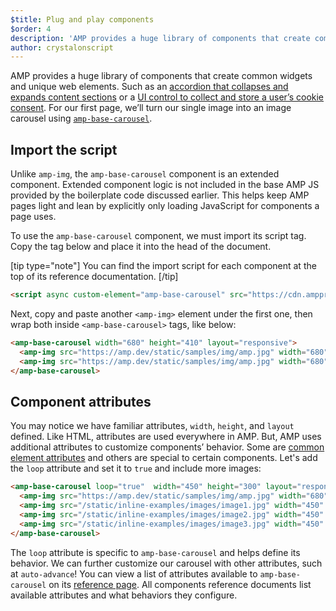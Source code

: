 ```yaml
---
$title: Plug and play components 
$order: 4
description: 'AMP provides a huge library of components that create common widgets and unique web elements.'
author: crystalonscript
---
```


AMP provides a huge library of components that create common widgets and unique web elements. Such as an [accordion that collapses and expands content sections](https://amp.dev/documentation/components/amp-accordion/?format=websites) or a [UI control to collect and store a user’s cookie consent](https://amp.dev/documentation/components/amp-consent/?format=websites). For our first page, we’ll turn our single image into an image carousel using [`amp-base-carousel`](https://amp.dev/documentation/components/amp-base-carousel-v0.1/?format=websites).

## Import the script

Unlike `amp-img`, the `amp-base-carousel` component is an extended component. Extended component logic is not included in the base AMP JS provided by the boilerplate code discussed earlier. This helps keep AMP pages light and lean by explicitly only loading JavaScript for components a page uses.

To use the `amp-base-carousel` component, we must import its script tag. Copy the tag below and place it into the head of the document.

[tip type="note"]
You can find the import script for each component at the top of its reference documentation.
[/tip]

```html
<script async custom-element="amp-base-carousel" src="https://cdn.ampproject.org/v0/amp-base-carousel-0.1.js"></script>
```

Next, copy and paste another `<amp-img>` element under the first one, then wrap both inside `<amp-base-carousel>` tags, like below:

```html
<amp-base-carousel width="680" height="410" layout="responsive">
  <amp-img src="https://amp.dev/static/samples/img/amp.jpg" width="680" height="410" layout="responsive"></amp-img>
  <amp-img src="https://amp.dev/static/samples/img/amp.jpg" width="680" height="410" layout="responsive"></amp-img>
</amp-base-carousel>
```

## Component attributes

You may notice we have familiar attributes, `width`, `height`, and `layout` defined. Like HTML, attributes are used everywhere in AMP. But, AMP uses additional attributes to customize components’ behavior. Some are [common element attributes](https://amp.dev/documentation/guides-and-tutorials/learn/common_attributes/?format=websites) and others are special to certain components. Let's add the `loop` attribute and set it to `true` and include more images:

```html
<amp-base-carousel loop="true"  width="450" height="300" layout="responsive">
  <amp-img src="https://amp.dev/static/samples/img/amp.jpg" width="680" height="410" layout="responsive"></amp-img>
  <amp-img src="/static/inline-examples/images/image1.jpg" width="450" height="300" layout="responsive"></amp-img>
  <amp-img src="/static/inline-examples/images/image2.jpg" width="450" height="300" layout="responsive"></amp-img>
  <amp-img src="/static/inline-examples/images/image3.jpg" width="450" height="300" layout="responsive"></amp-img>
</amp-base-carousel>
```

The `loop` attribute is specific to `amp-base-carousel` and helps define its behavior. We can further customize our carousel with other attributes, such at `auto-advance`! You can view a list of attributes available to `amp-base-carousel` on its [reference page](https://amp.dev/documentation/components/amp-base-carousel-v0.1/?format=websites). All components reference documents list available attributes and what behaviors they configure.
